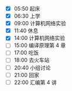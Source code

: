 - [x] 05:50 起床
- [x] 06:30 上学
- [x] 09:00 计算机网络实验
- [x] 11:40 休息
- [x] 14:00 计算机网络实验
- [ ] 15:00 编译原理第 4 章
- [ ] 17:00 吃饭
- [ ] 18:00 去火车站
- [ ] 20:40 小组讨论
- [ ] 21:00 回家
- [ ] 22:00 汇编第 4 讲